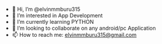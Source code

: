 - 👋 Hi, I’m @elvinmmburu315
- 👀 I’m interested in App Development
- 🌱 I’m currently learning PYTHON
- 💞️ I’m looking to collaborate on any android/pc Application
- 📫 How to reach me: elvinmmburu315@gmail.com

<!---
elvinmmburu315/elvinmmburu315 is a ✨ special ✨ repository because its `README.md` (this file) appears on your GitHub profile.
You can click the Preview link to take a look at your changes.
--->

